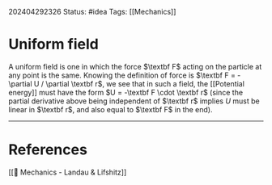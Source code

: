 202404292326
Status: #idea
Tags: [[Mechanics]]

# Uniform field

A uniform field is one in which the force $\textbf F$ acting on the particle at any point is the same. Knowing the definition of force is $\textbf F = -\partial U / \partial \textbf r$, we see that in such a field, the [[Potential energy]] must have the form $U = -\textbf F \cdot \textbf r$ (since the partial derivative above being independent of $\textbf r$ implies $U$ must be linear in $\textbf r$, and also equal to $\textbf F$ in the end).

___
# References
[[📕 Mechanics - Landau & Lifshitz]]